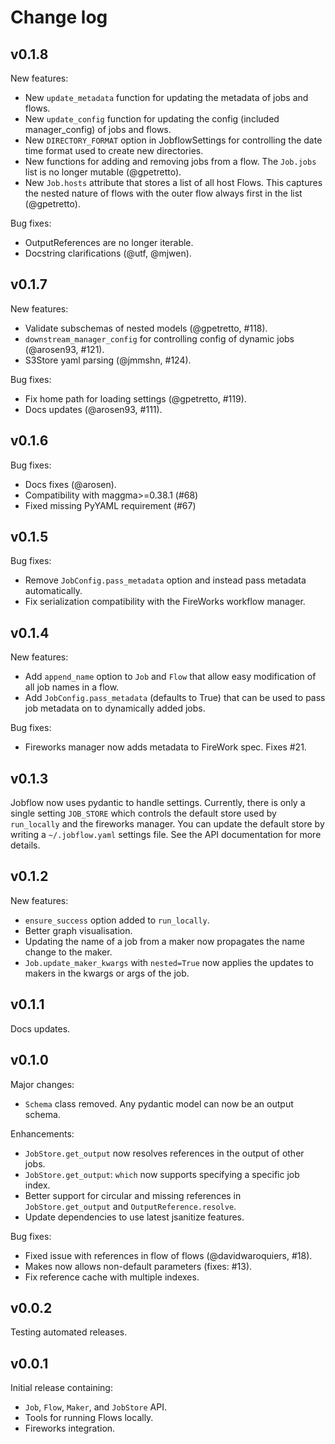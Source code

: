Change log
==========

v0.1.8
------

New features:

- New `update_metadata` function for updating the metadata of jobs and flows.
- New `update_config` function for updating the config (included manager_config) of
  jobs and flows.
- New `DIRECTORY_FORMAT` option in JobflowSettings for controlling the date time format
  used to create new directories.
- New functions for adding and removing jobs from a flow. The `Job.jobs` list is no
  longer mutable (@gpetretto).
- New `Job.hosts` attribute that stores a list of all host Flows. This captures the
  nested nature of flows with the outer flow always first in the list (@gpetretto).

Bug fixes:

- OutputReferences are no longer iterable.
- Docstring clarifications (@utf, @mjwen).

v0.1.7
------

New features:

- Validate subschemas of nested models (@gpetretto, #118).
- `downstream_manager_config` for controlling config of dynamic jobs (@arosen93, #121).
- S3Store yaml parsing (@jmmshn, #124).

Bug fixes:

- Fix home path for loading settings (@gpetretto, #119).
- Docs updates (@arosen93, #111).


v0.1.6
------

Bug fixes:

- Docs fixes (@arosen).
- Compatibility with maggma>=0.38.1 (#68)
- Fixed missing PyYAML requirement (#67)

v0.1.5
------

Bug fixes:

- Remove `JobConfig.pass_metadata` option and instead pass metadata automatically.
- Fix serialization compatibility with the FireWorks workflow manager.


v0.1.4
------

New features:

- Add `append_name` option to `Job` and `Flow` that allow easy modification of all
  job names in a flow.
- Add `JobConfig.pass_metadata` (defaults to True) that can be used to pass job metadata
  on to dynamically added jobs.

Bug fixes:

- Fireworks manager now adds metadata to FireWork spec. Fixes #21.

v0.1.3
------

Jobflow now uses pydantic to handle settings. Currently, there is only a single setting
`JOB_STORE` which controls the default store used by `run_locally` and the fireworks
manager. You can update the default store by writing a `~/.jobflow.yaml` settings
file. See the API documentation for more details.

v0.1.2
------

New features:

- `ensure_success` option added to `run_locally`.
- Better graph visualisation.
- Updating the name of a job from a maker now propagates the name change to the maker.
- `Job.update_maker_kwargs` with `nested=True` now applies the updates to makers
  in the kwargs or args of the job.

v0.1.1
------

Docs updates.

v0.1.0
------

Major changes:

- `Schema` class removed. Any pydantic model can now be an output schema.

Enhancements:

- `JobStore.get_output` now resolves references in the output of other jobs.
- `JobStore.get_output`: `which` now supports specifying a specific job index.
- Better support for circular and missing references in `JobStore.get_output` and
  `OutputReference.resolve`.
- Update dependencies to use latest jsanitize features.

Bug fixes:

- Fixed issue with references in flow of flows (@davidwaroquiers, #18).
- Makes now allows non-default parameters (fixes: #13).
- Fix reference cache with multiple indexes.

v0.0.2
------

Testing automated releases.

v0.0.1
------

Initial release containing:

- `Job`, `Flow`, `Maker`, and `JobStore` API.
- Tools for running Flows locally.
- Fireworks integration.
